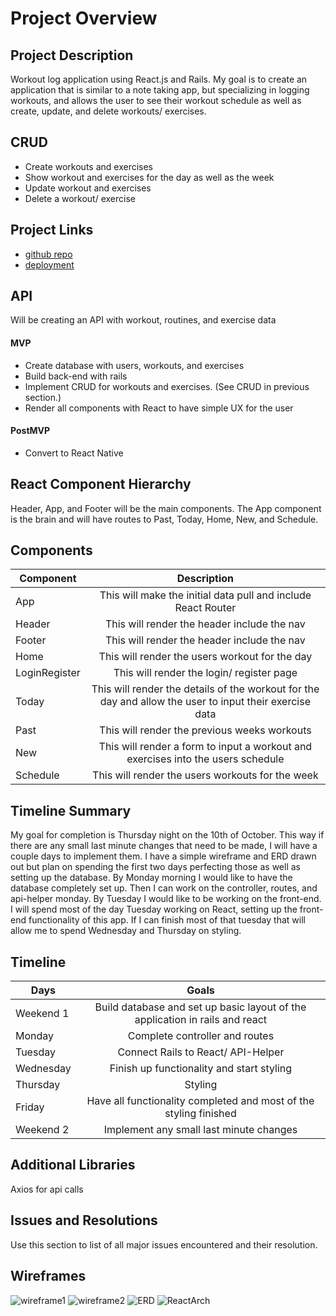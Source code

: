 # Project Overview

## Project Description

Workout log application using React.js and Rails. My goal is to create an application that is similar to a note taking app, but specializing in logging workouts, and allows the user to see their workout schedule as well as create, update, and delete workouts/ exercises.

## CRUD

- Create workouts and exercises
- Show workout and exercises for the day as well as the week
- Update workout and exercises
- Delete a workout/ exercise

## Project Links

- [github repo](https://github.com/jcdorr003/workout-log-app.git)
- [deployment]()

## API

Will be creating an API with workout, routines, and exercise data

#### MVP

- Create database with users, workouts, and exercises
- Build back-end with rails
- Implement CRUD for workouts and exercises. (See CRUD in previous section.)
- Render all components with React to have simple UX for the user

#### PostMVP

- Convert to React Native

## React Component Hierarchy

Header, App, and Footer will be the main components. The App component is the brain and will have routes to Past, Today, Home, New, and Schedule.

## Components

| Component     |                                               Description                                               |
| ------------- | :-----------------------------------------------------------------------------------------------------: |
| App           |                      This will make the initial data pull and include React Router                      |
| Header        |                               This will render the header include the nav                               |
| Footer        |                               This will render the header include the nav                               |
| Home          |                             This will render the users workout for the day                              |
| LoginRegister |                                This will render the login/ register page                                |
| Today         | This will render the details of the workout for the day and allow the user to input their exercise data |
| Past          |                              This will render the previous weeks workouts                               |
| New           |            This will render a form to input a workout and exercises into the users schedule             |
| Schedule      |                            This will render the users workouts for the week                             |

## Timeline Summary

My goal for completion is Thursday night on the 10th of October. This way if there are any small last minute changes that need to be made, I will have a couple days to implement them. I have a simple wireframe and ERD drawn out but plan on spending the first two days perfecting those as well as setting up the database. By Monday morning I would like to have the database completely set up. Then I can work on the controller, routes, and api-helper monday. By Tuesday I would like to be working on the front-end. I will spend most of the day Tuesday working on React, setting up the front-end functionality of this app. If I can finish most of that tuesday that will allow me to spend Wednesday and Thursday on styling.

## Timeline

| Days      |                                    Goals                                     |
| --------- | :--------------------------------------------------------------------------: |
| Weekend 1 | Build database and set up basic layout of the application in rails and react |
| Monday    |                        Complete controller and routes                        |
| Tuesday   |                      Connect Rails to React/ API-Helper                      |
| Wednesday |                  Finish up functionality and start styling                   |
| Thursday  |                                   Styling                                    |
| Friday    |      Have all functionality completed and most of the styling finished       |
| Weekend 2 |                   Implement any small last minute changes                    |

## Additional Libraries

Axios for api calls

## Issues and Resolutions

Use this section to list of all major issues encountered and their resolution.

## Wireframes

![wireframe1](https://res.cloudinary.com/jcdorr003/image/upload/v1570203334/Image_from_iOS_mxpiem.jpg)
![wireframe2](https://res.cloudinary.com/jcdorr003/image/upload/v1570203334/Image_from_iOS_1_vldqqj.jpg)
![ERD](https://res.cloudinary.com/jcdorr003/image/upload/v1570203334/Image_from_iOS_2_t8htz8.jpg)
![ReactArch](https://res.cloudinary.com/jcdorr003/image/upload/v1570203334/Image_from_iOS_3_aininj.jpg)
